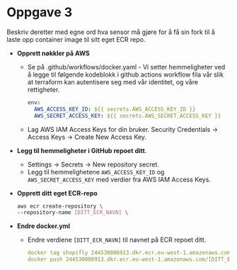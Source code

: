 # Oppgave 3

Beskriv deretter med egne ord hva sensor må gjøre for å få sin fork til å laste opp container image til sitt eget ECR repo.
  * **Opprett nøkkler på AWS**
    * Se på .github/workflows/docker.yaml - Vi setter hemmeligheter ved å legge til følgende kodeblokk i github actions workflow fila vår slik at terraform kan autentisere seg med vår identitet, og våre rettigheter.
        ```yaml
        env:
          AWS_ACCESS_KEY_ID: ${{ secrets.AWS_ACCESS_KEY_ID }}
          AWS_SECRET_ACCESS_KEY: ${{ secrets.AWS_SECRET_ACCESS_KEY }}
        ```
    * Lag AWS IAM Access Keys for din bruker. Security Credentials -> Access Keys -> Create New Access Key.
    
  * **Legg til hemmeligheter i GitHub repoet ditt**. 
    * Settings -> Secrets -> New repository secret.
    * Legg til hemmelighetene ```AWS_ACCESS_KEY_ID``` og ```AWS_SECRET_ACCESS_KEY``` med verdier fra AWS IAM Access Keys.

  * **Opprett ditt eget ECR-repo**
    ```bash
    aws ecr create-repository \
    --repository-name [DITT_ECR_NAVN] \
    ```

  * **Endre docker.yml**
    * Endre verdiene ```[DITT_ECR_NAVN]``` til navnet på ECR repoet ditt.
        ````yaml
      docker tag shopifly 244530008913.dkr.ecr.eu-west-1.amazonaws.com/[DITT_ECR_NAVN:$rev
      docker push 244530008913.dkr.ecr.eu-west-1.amazonaws.com/[DITT_ECR_NAVN]:$rev
        ````
    
    